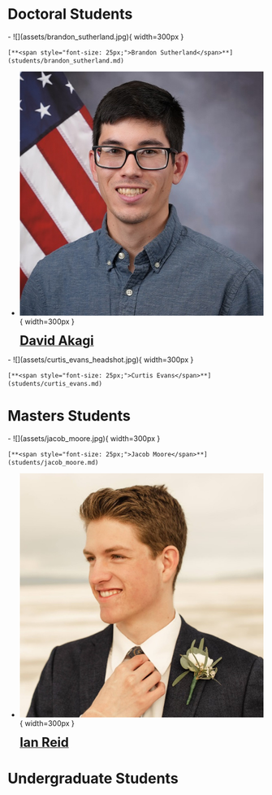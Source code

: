 <!--
EDITING GUIDELINES

The directory is organized with Material for MkDocs' grid feature.

To add an entry to this page, we need to two things:
1. Add a photo and entry to the current_student.md page.
2. Copy the template student page and fill it with your information.

To do the first:
Copy the template below and add it inside the <div> HTML blocks for the correct section. Replace all `first` and `last` with your own name. Copy a professional photo of yourself named first_last.jpg (or .png, just make sure to update the filepath on the grid entry too) to the docs/directory/assets folder, cropped to be square and no larger than 600x600 in resolution, to keep webpage load times quick.

To do the second:
Copy the template.md file in the docs/directory/students folder, renaming your copy to first_last.md of your name. Populate each section of the template with your information.

Once you've done this follow the instructions in the README.md to build and host the webpage locally (it's much easier than it sounds) and make sure everything looks good with your additions. Also, check out the documentation for Material for MkDocs to learn about what you can do with your page: https://squidfunk.github.io/mkdocs-material/

All student pages, past and current, are found in this directory so their URLs don't change when they get moved from current to past.

TEMPLATE
```
-   ![](assets/first_last.jpg){ width=300px }

    [**<span style="font-size: 25px;">First Last</span>**](students/first_last.md)
```

-->

# Doctoral Students

<div class="grid cards" markdown>
-   ![](assets/brandon_sutherland.jpg){ width=300px }

    [**<span style="font-size: 25px;">Brandon Sutherland</span>**](students/brandon_sutherland.md)
    
-   ![](assets/david_akagi.jpg){ width=300px }

    [**<span style="font-size: 25px;">David Akagi</span>**](students/david_akagi.md)
</div>

<div class="grid cards" markdown>
-   ![](assets/curtis_evans_headshot.jpg){ width=300px }

    [**<span style="font-size: 25px;">Curtis Evans</span>**](students/curtis_evans.md)
</div>

# Masters Students

<div class="grid cards" markdown>
-   ![](assets/jacob_moore.jpg){ width=300px }

    [**<span style="font-size: 25px;">Jacob Moore</span>**](students/jacob_moore.md)

-   ![](assets/ian_reid.jpg){ width=300px }

    [**<span style="font-size: 25px;">Ian Reid</span>**](students/ian_reid.md)

</div>

# Undergraduate Students

<div class="grid cards" markdown>

</div>

